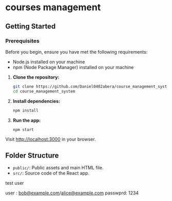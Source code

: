 
# courses management 

## Getting Started

### Prerequisites

Before you begin, ensure you have met the following requirements:

- Node.js installed on your machine
- npm (Node Package Manager) installed on your machine


1. **Clone the repository:**

    ```bash
    git clone https://github.com/Daniel0402abera/course_management_system.git
    cd course_management_system
    ```

2. **Install dependencies:**

    ```bash
    npm install
    ```

3. **Run the app:**

    ```bash
    npm start
    ```

Visit [http://localhost:3000](http://localhost:3000) in your browser.

## Folder Structure

- `public/`: Public assets and main HTML file.
- `src/`: Source code of the React app.


test user

user : bob@example.com/alice@example.com
passwprd: 1234